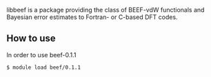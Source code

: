 libbeef is a package providing the class of BEEF-vdW functionals
and Bayesian error estimates to Fortran- or C-based DFT codes.

## How to use

In order to use beef-0.1.1
```
$ module load beef/0.1.1

```
